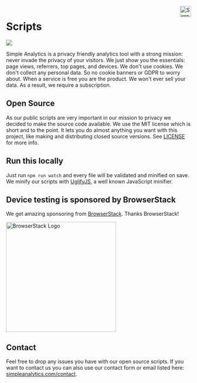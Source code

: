 <img src="https://assets.simpleanalytics.com/press/logo-wide/logo_wide_light@3x.png" alt="Simple Analytics logo" align="right" height="30" />

# Scripts

<a href="https://github.com/simpleanalytics/scripts/actions">
  <img src="https://github.com/simpleanalytics/scripts/workflows/SA%20Public%20Scripts%20CI/badge.svg">
</a>

Simple Analytics is a privacy friendly analytics tool with a strong mission: never invade the privacy of your visitors. We just show you the essentials: page views, referrers, top pages, and devices. We don't use cookies. We don't collect any personal data. So no cookie banners or GDPR to worry about. When a service is free you are the product. We won't ever sell your data. As a result, we require a subscription.

## Open Source

As our public scripts are very important in our mission to privacy we decided to make the source code available. We use the MIT license which is short and to the point. It lets you do almost anything you want with this project, like making and distributing closed source versions. See [LICENSE](LICENSE) for more info.

## Run this locally

Just run `npm run watch` and every file will be validated and minified on save. We minify our scripts with [UglifyJS](http://lisperator.net/uglifyjs/), a well known JavaScript minifier.

## Device testing is sponsored by BrowserStack

We get amazing sponsoring from [BrowserStack](https://www.browserstack.com/). Thanks BrowserStack!

<img src="https://mijnimpact-adriaan-io.s3.amazonaws.com/1581763646555-browserstack-logo.png" width="300px" alt="BrowserStack Logo" />

## Contact

Feel free to drop any issues you have with our open source scripts. If you want to contact us you can also use our contact form or email listed here: [simpleanalytics.com/contact](https://simpleanalytics.com/contact).
